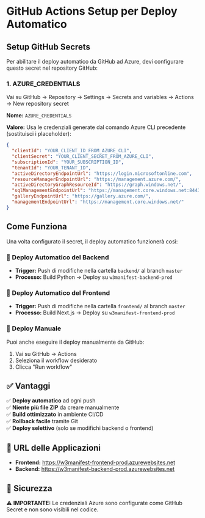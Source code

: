 # GitHub Actions Setup per Deploy Automatico

## Setup GitHub Secrets

Per abilitare il deploy automatico da GitHub ad Azure, devi configurare questo secret nel repository GitHub:

### 1. AZURE_CREDENTIALS

Vai su GitHub → Repository → Settings → Secrets and variables → Actions → New repository secret

**Nome:** `AZURE_CREDENTIALS`

**Valore:** Usa le credenziali generate dal comando Azure CLI precedente (sostituisci i placeholder):
```json
{
  "clientId": "YOUR_CLIENT_ID_FROM_AZURE_CLI",
  "clientSecret": "YOUR_CLIENT_SECRET_FROM_AZURE_CLI", 
  "subscriptionId": "YOUR_SUBSCRIPTION_ID",
  "tenantId": "YOUR_TENANT_ID",
  "activeDirectoryEndpointUrl": "https://login.microsoftonline.com",
  "resourceManagerEndpointUrl": "https://management.azure.com/",
  "activeDirectoryGraphResourceId": "https://graph.windows.net/",
  "sqlManagementEndpointUrl": "https://management.core.windows.net:8443/",
  "galleryEndpointUrl": "https://gallery.azure.com/",
  "managementEndpointUrl": "https://management.core.windows.net/"
}
```

## Come Funziona

Una volta configurato il secret, il deploy automatico funzionerà così:

### 🚀 Deploy Automatico del Backend
- **Trigger:** Push di modifiche nella cartella `backend/` al branch `master`
- **Processo:** Build Python → Deploy su `w3manifest-backend-prod`

### 🚀 Deploy Automatico del Frontend  
- **Trigger:** Push di modifiche nella cartella `frontend/` al branch `master`
- **Processo:** Build Next.js → Deploy su `w3manifest-frontend-prod`

### 🔄 Deploy Manuale
Puoi anche eseguire il deploy manualmente da GitHub:
1. Vai su GitHub → Actions
2. Seleziona il workflow desiderato
3. Clicca "Run workflow"

## ✅ Vantaggi

✅ **Deploy automatico** ad ogni push  
✅ **Niente più file ZIP** da creare manualmente  
✅ **Build ottimizzato** in ambiente CI/CD  
✅ **Rollback facile** tramite Git  
✅ **Deploy selettivo** (solo se modifichi backend o frontend)

## 🔗 URL delle Applicazioni

- **Frontend:** https://w3manifest-frontend-prod.azurewebsites.net
- **Backend:** https://w3manifest-backend-prod.azurewebsites.net

## 🔐 Sicurezza

⚠️ **IMPORTANTE:** Le credenziali Azure sono configurate come GitHub Secret e non sono visibili nel codice.

